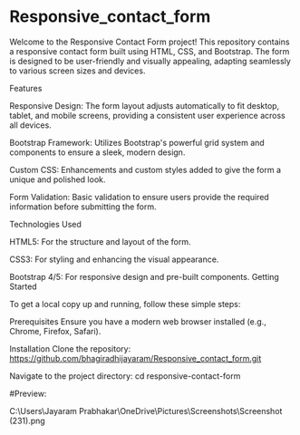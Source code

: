 # Responsive_contact_form

Welcome to the Responsive Contact Form project! This repository contains a responsive contact form built using HTML, CSS, and Bootstrap. The form is designed to be user-friendly and visually appealing, adapting seamlessly to various screen sizes and devices.

Features

Responsive Design: The form layout adjusts automatically to fit desktop, tablet, and mobile screens, providing a consistent user experience across all devices.

Bootstrap Framework: Utilizes Bootstrap's powerful grid system and components to ensure a sleek, modern design.

Custom CSS: Enhancements and custom styles added to give the form a unique and polished look.

Form Validation: Basic validation to ensure users provide the required information before submitting the form.

Technologies Used

HTML5: For the structure and layout of the form.

CSS3: For styling and enhancing the visual appearance.

Bootstrap 4/5: For responsive design and pre-built components.
Getting Started

To get a local copy up and running, follow these simple steps:

Prerequisites
Ensure you have a modern web browser installed (e.g., Chrome, Firefox, Safari).

Installation
Clone the repository:  https://github.com/bhagiradhijayaram/Responsive_contact_form.git

Navigate to the project directory:  cd responsive-contact-form

#Preview:

C:\Users\Jayaram  Prabhakar\OneDrive\Pictures\Screenshots\Screenshot (231).png
